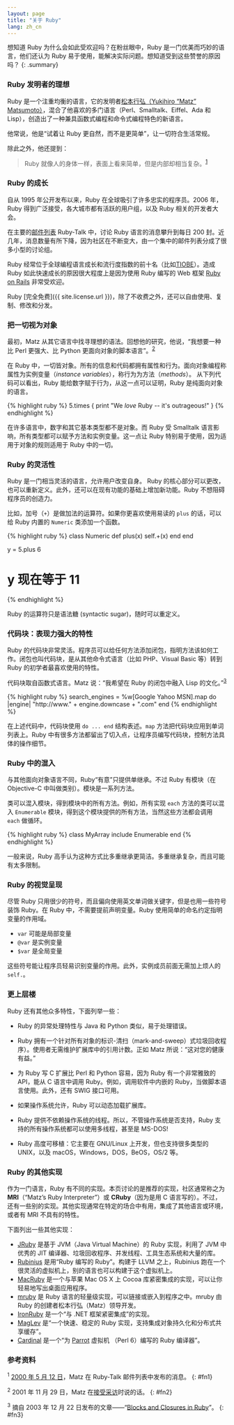 ```yaml
---
layout: page
title: "关于 Ruby"
lang: zh_cn
---
```


想知道 Ruby 为什么会如此受欢迎吗？在粉丝眼中，Ruby 是一门优美而巧妙的语言，他们还认为 Ruby 易于使用，能解决实际问题。想知道受到这些赞誉的原因吗？
{: .summary}

### Ruby 发明者的理想

Ruby 是一个注重均衡的语言，它的发明者[松本行弘（Yukihiro “Matz” Matsumoto）][matz]，混合了他喜欢的多门语言（Perl、Smalltalk、Eiffel、Ada 和 Lisp），创造出了一种兼具函数式编程和命令式编程特色的新语言。

他常说，他是“试着让 Ruby 更自然，而不是更简单”，让一切符合生活常规。

除此之外，他还提到：

> Ruby 就像人的身体一样，表面上看来简单，但是内部却相当复杂。<sup>[1](#fn1)</sup>

### Ruby 的成长

自从 1995 年公开发布以来，Ruby 在全球吸引了许多忠实的程序员。2006 年，Ruby 得到广泛接受，各大城市都有活跃的用户组，以及 Ruby 相关的开发者大会。

在主要的[邮件列表](/zh_cn/community/mailing-lists/) Ruby-Talk 中，讨论 Ruby 语言的消息攀升到每日 200 封。近几年，消息数量有所下降，因为社区在不断变大，由一个集中的邮件列表分成了很多小型的讨论组。

Ruby 经常位于全球编程语言成长和流行度指数的前十名（比如[TIOBE][tiobe]）。造成 Ruby 如此快速成长的原因很大程度上是因为使用 Ruby 编写的 Web 框架 [Ruby on Rails][ror] 非常受欢迎。

Ruby [完全免费]({{ site.license.url }})，除了不收费之外，还可以自由使用、复制、修改和分发。

### 把一切视为对象

最初，Matz 从其它语言中找寻理想的语法。回想他的研究，他说，“我想要一种比 Perl 更强大、比 Python 更面向对象的脚本语言”。<sup>[2](#fn2)</sup>

在 Ruby 中，一切皆对象。所有的信息和代码都拥有属性和行为。面向对象编程称属性为实例变量（*instance variables*），称行为为方法（*methods*）。 从下列代码可以看出，Ruby 能给数字赋于行为，从这一点可以证明，Ruby 是纯面向对象的语言。

{% highlight ruby %}
5.times { print "We *love* Ruby -- it's outrageous!" }
{% endhighlight %}

在许多语言中，数字和其它基本类型都不是对象。而 Ruby 受 Smalltalk
语言影响，所有类型都可以赋予方法和实例变量。这一点让 Ruby 特别易于使用，因为适用于对象的规则适用于 Ruby 中的一切。

### Ruby 的灵活性

Ruby 是一门相当灵活的语言，允许用户改变自身。 Ruby 的核心部分可以更改，也可以重新定义。此外，还可以在现有功能的基础上增加新功能。Ruby 不想阻碍程序员的创造力。

比如，加号（`+`）是做加法的运算符。如果你更喜欢使用易读的 `plus` 的话，可以给 Ruby 内置的 `Numeric` 类添加一个函数。

{% highlight ruby %}
class Numeric
  def plus(x)
    self.+(x)
  end
end

y = 5.plus 6
# y 现在等于 11
{% endhighlight %}

Ruby 的运算符只是语法糖 (syntactic sugar)，随时可以重定义。

### 代码块：表现力强大的特性

Ruby 的代码块非常灵活。程序员可以给任何方法添加闭包，指明方法该如何工作。闭包也叫代码块，是从其他命令式语言（比如 PHP、Visual Basic 等）转到 Ruby 的初学者最喜欢使用的特性。

代码块取自函数式语言。Matz 说：“我希望在 Ruby 的闭包中融入 Lisp 的文化。”<sup>[3](#fn3)</sup>

{% highlight ruby %}
search_engines =
  %w[Google Yahoo MSN].map do |engine|
    "http://www." + engine.downcase + ".com"
  end
{% endhighlight %}

在上述代码中，代码块使用 `do ... end` 结构表述。`map` 方法把代码块应用到单词列表上。Ruby 中有很多方法都留出了切入点，让程序员编写代码块，控制方法具体的操作细节。

### Ruby 中的混入

与其他面向对象语言不同，Ruby“有意”只提供单继承。不过 Ruby 有模块（在 Objective-C 中叫做类别）。模块是一系列方法。

类可以混入模块，得到模块中的所有方法。例如，所有实现 `each` 方法的类可以混入 `Enumerable` 模块，得到这个模块提供的所有方法，当然这些方法都会调用 `each` 做循环。

{% highlight ruby %}
class MyArray
  include Enumerable
end
{% endhighlight %}

一般来说，Ruby 高手认为这种方式比多重继承更简洁。多重继承复杂，而且可能有太多限制。

### Ruby 的视觉呈现

尽管 Ruby 只用很少的符号，而且偏向使用英文单词做关键字，但是也用一些符号装饰 Ruby。在 Ruby 中，不需要提前声明变量。Ruby 使用简单的命名约定指明变量的作用域。

* `var` 可能是局部变量
* `@var` 是实例变量
* `$var` 是全局变量

这些符号能让程序员轻易识别变量的作用。此外，实例成员前面无需加上烦人的 `self.`。

### 更上层楼

Ruby 还有其他众多特性，下面列举一些：

* Ruby 的异常处理特性与 Java 和 Python 类似，易于处理错误。

* Ruby 拥有一个针对所有对象的标识-清扫（mark-and-sweep）式垃圾回收程序）。使用者无需维护扩展库中的引用计数。正如   Matz 所说：“这对您的健康有益。”

* 为 Ruby 写 C 扩展比 Perl 和 Python 容易，因为 Ruby 有一个非常雅致的 API，能从 C 语言中调用 Ruby。例如，调用软件中内嵌的 Ruby，当做脚本语言使用。此外，还有 SWIG 接口可用。

* 如果操作系统允许，Ruby 可以动态加载扩展库。

* Ruby 提供不依赖操作系统的线程。所以，不管操作系统是否支持，Ruby 支持的所有操作系统都可以使用多线程，甚至是 MS-DOS!

* Ruby 高度可移植：它主要在 GNU/Linux 上开发，但也支持很多类型的 UNIX，以及 macOS，Windows，DOS，BeOS，OS/2 等。

### Ruby 的其他实现

作为一门语言，Ruby 有不同的实现。本页讨论的是推荐的实现，社区通常称之为 **MRI**（“Matz’s Ruby Interpreter”）或 **CRuby**（因为是用 C 语言写的）。不过，还有一些别的实现。其他实现通常在特定的场合中有用，集成了其他语言或环境，或者有 MRI 不具有的特性。

下面列出一些其他实现：

* [JRuby][jruby] 是基于 JVM（Java Virtual Machine）的 Ruby 实现，利用了 JVM 中优秀的 JIT 编译器、垃圾回收程序、并发线程、工具生态系统和大量的库。
* [Rubinius][rubinius] 是用“Ruby 编写的 Ruby”。构建于 LLVM 之上，Rubinius 跑在一个很灵活的虚拟机上，别的语言也可以构建于这个虚拟机上。
* [MacRuby][macruby] 是一个与苹果 Mac OS X 上 Cocoa 库紧密集成的实现，可以让你轻易地写出桌面应用程序。
* [mruby][mruby] 是 Ruby 语言的轻量级实现，可以链接或嵌入到程序之中。mruby 由 Ruby 的创建者松本行弘（Matz）领导开发。
* [IronRuby][ironruby] 是一个“与 .NET 框架紧密集成”的实现。
* [MagLev][maglev] 是“一个快速、稳定的 Ruby 实现，支持集成对象持久化和分布式共享缓存”。
* [Cardinal][cardinal] 是一个“为 [Parrot][parrot] 虚拟机 （Perl 6）编写的 Ruby 编译器”。

### 参考资料

<sup>1</sup> [2000 年 5 月 12 日][blade]，Matz 在 Ruby-Talk 邮件列表中发布的消息。
{: #fn1}

<sup>2</sup> 2001 年 11 月 29 日，Matz 在[接受采访][linuxdevcenter]时说的话。
{: #fn2}

<sup>3</sup> 摘自 2003 年 12 月 22 日发布的文章——“[Blocks and Closures in Ruby][artima]”。
{: #fn3}



[matz]: http://www.rubyist.net/~matz/
[blade]: http://blade.nagaokaut.ac.jp/cgi-bin/scat.rb/ruby/ruby-talk/2773
[ror]: http://rubyonrails.org/
[linuxdevcenter]: http://www.linuxdevcenter.com/pub/a/linux/2001/11/29/ruby.html
[artima]: http://www.artima.com/intv/closures2.html
[tiobe]: http://www.tiobe.com/index.php/content/paperinfo/tpci/index.html
[jruby]: http://jruby.org
[rubinius]: http://rubini.us
[macruby]: http://www.macruby.org
[mruby]: http://www.mruby.org/
[ironruby]: http://www.ironruby.net
[maglev]: http://maglev.github.io
[cardinal]: https://github.com/parrot/cardinal
[parrot]: http://parrot.org
